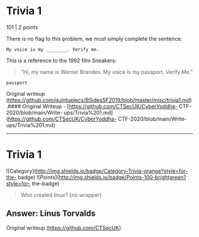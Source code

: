 # Trivia 1

101 | 2 points

There is no flag to this problem, we must simply complete the sentence:

`My voice is my ________. Verify me.`

This is  a reference to the 1992 film Sneakers:

> “Hi, my name is Werner Brandes. My voice is my passport. Verify Me.”

```  
passport  
```

Original writeup
(https://github.com/quintuplecs/BSidesSF2019/blob/master/misc/trivia1.md).#### Original Writeup - [https://github.com/CTSecUK/CyberYoddha-
CTF-2020/blob/main/Write-
ups/Trivia%201.md](https://github.com/CTSecUK/CyberYoddha-
CTF-2020/blob/main/Write-ups/Trivia%201.md)  
  
-----

# Trivia 1

![Category](http://img.shields.io/badge/Category-Trivia-orange?style=for-the-
badge) ![Points](http://img.shields.io/badge/Points-100-brightgreen?style=for-
the-badge)

> Who created linux? {no wrapper}

##  Answer: Linus Torvalds

Original writeup (https://github.com/CTSecUK).